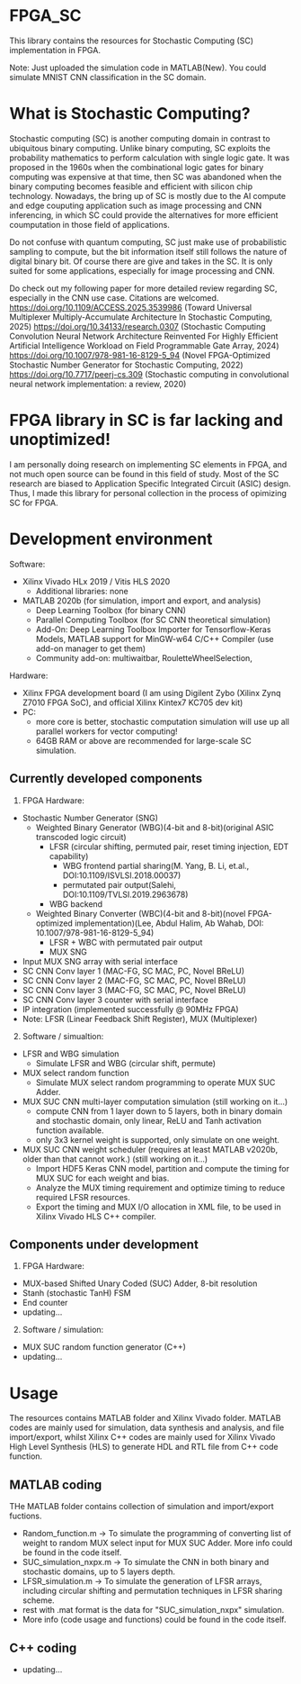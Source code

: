 # FPGA_SC
This library contains the resources for Stochastic Computing (SC) implementation in FPGA.

Note: Just uploaded the simulation code in MATLAB(New). You could simulate MNIST CNN classification in the SC domain.

# What is Stochastic Computing?
Stochastic computing (SC) is another computing domain in contrast to ubiquitous binary computing. Unlike binary computing, SC exploits the probability mathematics to perform calculation with single logic gate.
It was proposed in the 1960s when the combinational logic gates for binary computing was expensive at that time, then SC was abandoned when the binary computing becomes feasible and efficient with silicon chip technology. Nowadays, the bring up of SC is mostly due to the AI compute and edge couputing application such as image processing and CNN inferencing, in which SC could provide the alternatives for more efficient coumputation in those field of applications.

Do not confuse with quantum computing, SC just make use of probabilistic sampling to compute, but the bit information itself still follows the nature of digital binary bit. Of course there are give and takes in the SC. It is only suited for some applications, especially for image processing and CNN.

Do check out my following paper for more detailed review regarding SC, especially in the CNN use case. Citations are welcomed.
https://doi.org/10.1109/ACCESS.2025.3539986 (Toward Universal Multiplexer Multiply-Accumulate Architecture In Stochastic Computing, 2025)
https://doi.org/10.34133/research.0307 (Stochastic Computing Convolution Neural Network Architecture Reinvented For Highly Efficient Artificial Intelligence Workload on Field Programmable Gate Array, 2024)
https://doi.org/10.1007/978-981-16-8129-5_94 (Novel FPGA-Optimized Stochastic Number Generator for Stochastic Computing, 2022)
https://doi.org/10.7717/peerj-cs.309 (Stochastic computing in convolutional neural network implementation: a review, 2020)

# FPGA library in SC is far lacking and unoptimized!
I am personally doing research on implementing SC elements in FPGA, and not much open source can be found in this field of study. Most of the SC research are biased to Application Specific Integrated Circuit (ASIC) design. Thus, I made this library for personal collection in the process of opimizing SC for FPGA.

# Development environment
Software:
- Xilinx Vivado HLx 2019 / Vitis HLS 2020
  - Additional libraries: none
- MATLAB 2020b (for simulation, import and export, and analysis)
  - Deep Learning Toolbox (for binary CNN)
  - Parallel Computing Toolbox (for SC CNN theoretical simulation)
  - Add-On: Deep Learning Toolbox Importer for Tensorflow-Keras Models, MATLAB support for MinGW-w64 C/C++ Compiler (use add-on manager to get them)
  - Community add-on: multiwaitbar, RouletteWheelSelection, 

Hardware:
- Xilinx FPGA development board (I am using Digilent Zybo (Xilinx Zynq Z7010 FPGA SoC), and official Xilinx Kintex7 KC705 dev kit)
- PC:
  - more core is better, stochastic computation simulation will use up all parallel workers for vector computing!
  - 64GB RAM or above are recommended for large-scale SC simulation.

## Currently developed components
1) FPGA Hardware:
- Stochastic Number Generator (SNG)
  - Weighted Binary Generator (WBG)(4-bit and 8-bit)(original ASIC transcoded logic circuit)
    - LFSR (circular shifting, permuted pair, reset timing injection, EDT capability)
      - WBG frontend partial sharing(M. Yang, B. Li, et.al., DOI:10.1109/ISVLSI.2018.00037) 
      - permutated pair output(Salehi, DOI:10.1109/TVLSI.2019.2963678)
    - WBG backend
  - Weighted Binary Converter (WBC)(4-bit and 8-bit)(novel FPGA-optimized implementation)(Lee, Abdul Halim, Ab Wahab, DOI: 10.1007/978-981-16-8129-5_94)
    - LFSR + WBC with permutated pair output
    - MUX SNG
- Input MUX SNG array with serial interface
- SC CNN Conv layer 1 (MAC-FG, SC MAC, PC, Novel BReLU)
- SC CNN Conv layer 2 (MAC-FG, SC MAC, PC, Novel BReLU)
- SC CNN Conv layer 3 (MAC-FG, SC MAC, PC, Novel BReLU)
- SC CNN Conv layer 3 counter with serial interface
- IP integration (implemented successfully @ 90MHz FPGA)
- Note: LFSR (Linear Feedback Shift Register), MUX (Multiplexer)

2) Software / simualtion:
- LFSR and WBG simulation
  - Simulate LFSR and WBG (circular shift, permute)
- MUX select random function
  - Simulate MUX select random programming to operate MUX SUC Adder.
- MUX SUC CNN multi-layer computation simulation (still working on it...)
  - compute CNN from 1 layer down to 5 layers, both in binary domain and stochastic domain, only linear, ReLU and Tanh activation function available.
  - only 3x3 kernel weight is supported, only simulate on one weight. 
- MUX SUC CNN weight scheduler (requires at least MATLAB v2020b, older than that cannot work.) (still working on it...)
  - Import HDF5 Keras CNN model, partition and compute the timing for MUX SUC for each weight and bias.
  - Analyze the MUX timing requirement and optimize timing to reduce required LFSR resources.
  - Export the timing and MUX I/O allocation in XML file, to be used in Xilinx Vivado HLS C++ compiler.

## Components under development
1) FPGA Hardware:
- MUX-based Shifted Unary Coded (SUC) Adder, 8-bit resolution
- Stanh (stochastic TanH) FSM
- End counter
- updating...

2) Software / simulation:
- MUX SUC random function generator (C++)
- updating...

# Usage
The resources contains MATLAB folder and Xilinx Vivado folder. MATLAB codes are mainly used for simulation, data synthesis and analysis, and file import/export, whilst Xilinx C++ codes are mainly used for Xilinx Vivado High Level Synthesis (HLS) to generate HDL and RTL file from C++ code function.

## MATLAB coding
THe MATLAB folder contains collection of simulation and import/export fuctions.
- Random_function.m -> To simulate the programming of converting list of weight to random MUX select input for MUX SUC Adder. More info could be found in the code itself.
- SUC_simulation_nxpx.m -> To simulate the CNN in both binary and stochastic domains, up to 5 layers depth. 
- LFSR_simulation.m -> To simulate the generation of LFSR arrays, including circular shifting and permutation techniques in LFSR sharing scheme.
- rest with .mat format is the data for "SUC_simulation_nxpx" simulation.
- More info (code usage and functions) could be found in the code itself.

## C++ coding
- updating...
